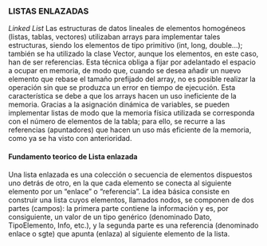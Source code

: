 ###                             LISTAS ENLAZADAS
*Linked List*
Las estructuras de datos lineales de elementos homogéneos (listas, tablas, vectores) utilizaban
arrays para implementar tales estructuras, siendo los elementos de tipo primitivo (int, long,
double...); también se ha utilizado la clase Vector, aunque los elementos, en este caso, han
de ser referencias. Esta técnica obliga a fijar por adelantado el espacio a ocupar en memoria,
de modo que, cuando se desea añadir un nuevo elemento que rebase el tamaño prefijado del
array, no es posible realizar la operación sin que se produzca un error en tiempo de ejecución.
Esta característica se debe a que los arrays hacen un uso ineficiente de la memoria. Gracias
a la asignación dinámica de variables, se pueden implementar listas de modo que la memoria
física utilizada se corresponda con el número de elementos de la tabla; para ello, se recurre a las
referencias (apuntadores) que hacen un uso más eficiente de la memoria, como ya se ha visto
con anterioridad.
####                          Fundamento teorico de Lista enlazada 
Una lista enlazada es una colección o secuencia de elementos dispuestos uno detrás de otro,
en la que cada elemento se conecta al siguiente elemento por un “enlace” o “referencia”. La idea
básica consiste en construir una lista cuyos elementos, llamados nodos, se componen de dos
partes (campos): la primera parte contiene la información y es, por consiguiente, un valor de
un tipo genérico (denominado Dato, TipoElemento, Info, etc.), y la segunda parte es una
referencia (denominado enlace o sgte) que apunta (enlaza) al siguiente elemento de la lista.